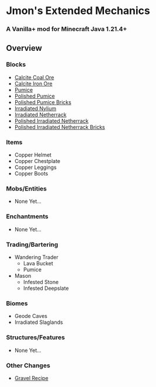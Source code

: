 # Jmon's Extended Mechanics

### A Vanilla+ mod for Minecraft Java 1.21.4+

## Overview

### Blocks
- [Calcite Coal Ore](https://github.com/JmonJoshMC/JmonExtendedMechanics/blob/main/blocks/calcite_coal_ore.md)
- [Calcite Iron Ore](https://github.com/JmonJoshMC/JmonExtendedMechanics/blob/main/blocks/calcite_iron_ore.md)
- [Pumice](https://github.com/JmonJoshMC/JmonExtendedMechanics/blob/main/blocks/pumice.md)
- [Polished Pumice](https://github.com/JmonJoshMC/JmonExtendedMechanics/blob/main/blocks/polished_pumice.md)
- [Polished Pumice Bricks](https://github.com/JmonJoshMC/JmonExtendedMechanics/blob/main/blocks/polished_pumice_bricks.md)
- [Irradiated Nylium](https://github.com/JmonJoshMC/JmonExtendedMechanics/blob/main/blocks/irradiated_nylium.md)
- [Irradiated Netherrack](https://github.com/JmonJoshMC/JmonExtendedMechanics/blob/main/blocks/irradiated_netherrack.md)
- [Polished Irradiated Netherrack](https://github.com/JmonJoshMC/JmonExtendedMechanics/blob/main/blocks/polished_irradiated_netherrack.md)
- [Polished Irradiated Netherrack Bricks](https://github.com/JmonJoshMC/JmonExtendedMechanics/blob/main/blocks/polished_irradiated_netherrack_bricks.md)

### Items
- Copper Helmet
- Copper Chestplate
- Copper Leggings
- Copper Boots

### Mobs/Entities
- None Yet...
  
### Enchantments
- None Yet...

### Trading/Bartering
- Wandering Trader
  - Lava Bucket
  - Pumice
- Mason
  - Infested Stone
  - Infested Deepslate

### Biomes
- Geode Caves
- Irradiated Slaglands

### Structures/Features
- None Yet...
### Other Changes
- [Gravel Recipe](https://github.com/JmonJoshMC/JmonExtendedMechanics/blob/main/other/gravel_from_flint.md)
